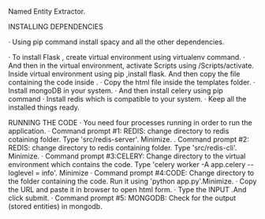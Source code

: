 Named Entity Extractor.

INSTALLING DEPENDENCIES


·       Using pip command install spacy and all the other dependencies.

·       To install Flask , create virtual environment using virtualenv command.
·       And then in the virtual environment, activate Scripts using <env>/Scripts/activate. Inside virtual environment using         pip ,install flask. And then copy the file containing the code inside <env>.
·       Copy the html file inside the templates folder.
·       Install mongoDB in your system.
·       And then install celery using pip command
·       Install redis which is compatible to your system.
·       Keep all the installed things ready.
  
  RUNNING THE CODE
· You need four processes running in order to run the application.
· Command prompt #1: REDIS: change directory to redis cotaining folder. Type 'src/redis-server'. Minimize.
. Command prompt #2: REDIS: change directory to redis containing folder. Type 'src/redis-cli'. Minimize.
· Command prompt #3:CELERY: Change directory to the virtual environment which contains the code. Type 'celery worker -A         app.celery --loglevel = info'. Minimize
· Command prompt #4:CODE: Change directory to the folder containing the code. Run it using 'python app.py'.Minimize.
· Copy the URL and paste it in browser to open html form.
· Type the INPUT .And click submit.
· Command prompt #5: MONGODB: Check for the output (stored entities) in mongodb.
